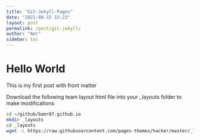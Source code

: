 ```yaml
---
title: "Git-Jekyll-Pages"
date: "2021-08-15 15:23"
layout: post
permalink: /post/git-jekyll/
author: "Amr"
sidebar: toc
---
```


# Hello World

This is my first post with front matter

Download the following team layout html file into your _layouts folder to make modifications

```bash
cd ~/github/bamr87.github.io
mkdir _layouts
cd _layouts
wget -L https://raw.githubusercontent.com/pages-themes/hacker/master/_layouts/default.html
```
